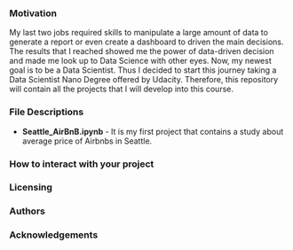 ### Motivation
My last two jobs required skills to manipulate a large amount of data to generate a report or even create a dashboard to driven the main decisions.  
The results that I reached showed me the power of data-driven decision and made me look up to Data Science with other eyes. 
Now, my newest goal is to be a Data Scientist. Thus I decided to start this journey taking a Data Scientist Nano Degree offered by Udacity.
Therefore, this repository will contain all the projects that I will develop into this course.

### File Descriptions

* **Seattle_AirBnB.ipynb** - It is my first project that contains a study about average price of Airbnbs in Seattle.  
	
### How to interact with your project
	
### Licensing
### Authors
### Acknowledgements